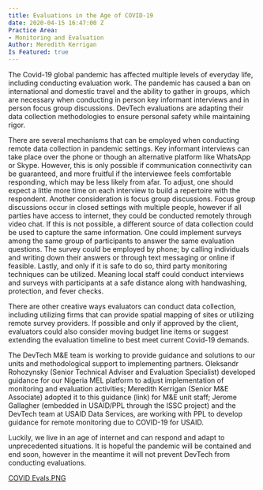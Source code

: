```yaml
---
title: Evaluations in the Age of COVID-19
date: 2020-04-15 16:47:00 Z
Practice Area:
- Monitoring and Evaluation
Author: Meredith Kerrigan
Is Featured: true
---
```


The Covid-19 global pandemic has affected multiple levels of everyday life, including conducting evaluation work. The pandemic has caused a ban on international and domestic travel and the ability to gather in groups, which are necessary when conducting in person key informant interviews and in person focus group discussions. DevTech evaluations are adapting their data collection methodologies to ensure personal safety while maintaining rigor.

There are several mechanisms that can be employed when conducting remote data collection in pandemic settings. Key informant interviews can take place over the phone or though an alternative platform like WhatsApp or Skype. However, this is only possible if communication connectivity can be guaranteed, and more fruitful if the interviewee feels comfortable responding, which may be less likely from afar. To adjust, one should expect a little more time on each interview to build a repertoire with the respondent. Another consideration is focus group discussions. Focus group discussions occur in closed settings with multiple people, however if all parties have access to internet, they could be conducted remotely through video chat. If this is not possible, a different source of data collection could be used to capture the same information. One could implement surveys among the same group of participants to answer the same evaluation questions. The survey could be employed by phone; by calling individuals and writing down their answers or through text messaging or online if feasible. Lastly, and only if it is safe to do so, third party monitoring techniques can be utilized. Meaning local staff could conduct interviews and surveys with participants at a safe distance along with handwashing, protection, and fever checks.  
 
There are other creative ways evaluators can conduct data collection, including utilizing firms that can provide spatial mapping of sites or utilizing remote survey providers. If possible and only if approved by the client, evaluators could also consider moving budget line items or suggest extending the evaluation timeline to best meet current Covid-19 demands. 
  
The DevTech M&E team is working to provide guidance and solutions to our units and methodological support to implementing partners. Oleksandr Rohozynsky (Senior Technical Adviser and Evaluation Specialist) developed guidance for our Nigeria MEL platform to adjust implementation of monitoring and evaluation activities; Meredith Kerrigan (Senior M&E Associate) adopted it to this guidance (link) for M&E unit staff; Jerome Gallagher (embedded in USAID/PPL through the ISSC project) and the DevTech team at USAID Data Services, are working with PPL to develop guidance for remote monitoring due to COVID-19 for USAID.
 
Luckily, we live in an age of internet and can respond and adapt to unprecedented situations. It is hopeful the pandemic will be contained and end soon, however in the meantime it will not prevent DevTech from conducting evaluations. 


[COVID Evals.PNG](/uploads/COVID%20Evals.PNG)

